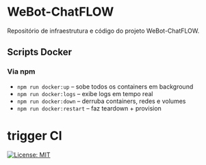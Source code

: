 # WeBot-ChatFLOW

Repositório de infraestrutura e código do projeto WeBot-ChatFLOW.



## Scripts Docker

### Via npm
- `npm run docker:up`       – sobe todos os containers em background  
- `npm run docker:logs`     – exibe logs em tempo real  
- `npm run docker:down`     – derruba containers, redes e volumes  
- `npm run docker:restart`  – faz teardown + provision  

# trigger CI

[![License: MIT](https://img.shields.io/badge/License-MIT-yellow.svg)](LICENSE)
